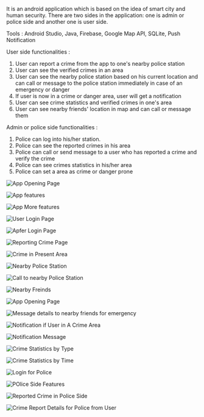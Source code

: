  
It is an android application which is based on the idea of smart city and human security. There are two sides in the
application: one is admin or police side and another one is user side.

Tools : Android Studio, Java, Firebase, Google Map API, SQLite, Push Notification

User side functionalities : 
1. User can report a crime from the app to one's nearby police station
2. User can see the verified crimes in an area
3. User can see the nearby police station based on his current location and can call or message to the police station immediately in case of an emergency or danger
4. If user is now in a crime or danger area, user will get a notification
5. User can see crime statistics and verified crimes in one's area
6. User can see nearby friends' location in map and can call or message them

Admin or police side functionalities :
1. Police can log into his/her station.
2. Police can see the reported crimes in his area
3. Police can call or send message to a user who has reported a crime and verify the crime
4. Police can see crimes statistics in his/her area
5. Police can set a area as crime or danger prone



![App Opening Page](https://github.com/aminul7506/StaySafe/blob/master/ScreenShot/Opening%20page%201.png?raw=true "App Opening Page")

![App features](https://github.com/aminul7506/StaySafe/blob/master/ScreenShot/App%20features%202.png?raw=true "App Features")

![App More features](https://github.com/aminul7506/StaySafe/blob/master/ScreenShot/Features%203.png?raw=true "App More Features")

![User Login Page](https://github.com/aminul7506/StaySafe/blob/master/ScreenShot/Log%20in%20for%20user%204.png?raw=true "User Login Page")

![Apfer Login Page](https://github.com/aminul7506/StaySafe/blob/master/ScreenShot/After%20log%20in%205.png?raw=true "After Login Page")

![Reporting Crime Page](https://github.com/aminul7506/StaySafe/blob/master/ScreenShot/Report%20a%20crime%206.png?raw=true "Reporting Crime Page")

![Crime in Present Area](https://github.com/aminul7506/StaySafe/blob/master/ScreenShot/Crime%20in%20present%20area%207.png?raw=true "Crime in Present Area")

![Nearby Police Station](https://github.com/aminul7506/StaySafe/blob/master/ScreenShot/Nearby%20police%20station%208.png?raw=true "Nearby police station")

![Call to nearby Police Station](https://github.com/aminul7506/StaySafe/blob/master/ScreenShot/Call%20to%20nearby%20thana%209.png?raw=true "Call to nearby Police Station")

![Nearby Freinds](https://github.com/aminul7506/StaySafe/blob/master/ScreenShot/Nearby%20friends%2011.png?raw=true "NearBy Friends")

![App Opening Page](https://github.com/aminul7506/StaySafe/blob/master/ScreenShot/Msg%20or%20emergency%20msg%20to%20nearby%20frnds%2012.png?raw=true "Emergency Message to Nearby Friends")

![Message details to nearby friends for emergency](https://github.com/aminul7506/StaySafe/blob/master/ScreenShot/Msg%20details%20to%20nearby%20frnd%20for%20emergency%2013.png?raw=true "Message details to nearby friends for emergency")

![Notification if User in A Crime Area](https://github.com/aminul7506/StaySafe/blob/master/ScreenShot/Notification%20if%20user%20in%20a%20crine%20area%2014.png?raw=true "Notification if User in A Crime Area")

![Notification Message](https://github.com/aminul7506/StaySafe/blob/master/ScreenShot/Notifications%20msg%2015.png?raw=true "Notification Message")

![Crime Statistics by Type](https://github.com/aminul7506/StaySafe/blob/master/ScreenShot/Crime%20statistics%20type%2016.png?raw=true "Crime Statistics by Type")

![Crime Statistics by Time](https://github.com/aminul7506/StaySafe/blob/master/ScreenShot/Crime%20statistics%20in%20hour%2017.png?raw=true "Crime Statistics by Time")

![Login for Police](https://github.com/aminul7506/StaySafe/blob/master/ScreenShot/Log%20in%20for%20police%2018.png?raw=true "Login for Police")

![POlice Side Features](https://github.com/aminul7506/StaySafe/blob/master/ScreenShot/Police%20ui%2019.png?raw=true "Police Side Features")

![Reported Crime in Police Side](https://github.com/aminul7506/StaySafe/blob/master/ScreenShot/Reported%20crimes%20in%20police%20side%2020.png?raw=true "Reported Crime in Police Side")

![Crime Report Details for Police from User](https://github.com/aminul7506/StaySafe/blob/master/ScreenShot/Report%20details%20for%20police%2021.png?raw=true "Crime Report Details for Police from User")


